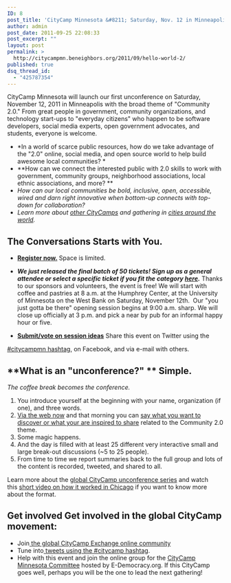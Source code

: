 ```yaml
---
ID: 8
post_title: 'CityCamp Minnesota &#8211; Saturday, Nov. 12 in Minneapolis at the Humphrey Center, U of M'
author: admin
post_date: 2011-09-25 22:08:33
post_excerpt: ""
layout: post
permalink: >
  http://citycampmn.beneighbors.org/2011/09/hello-world-2/
published: true
dsq_thread_id:
  - "425787354"
---
```

CityCamp Minnesota will launch our first unconference on Saturday, November 12, 2011 in Minneapolis with the broad theme of "Community 2.0." From great people in government, community organizations, and technology start-ups to "everyday citizens" who happen to be software developers, social media experts, open government advocates, and students, everyone is welcome. 
*   *In a world of scarce public resources, how do we take advantage of the "2.0" online, social media, and open source world to help build awesome local communities? *
*   **How can we connect the interested public with 2.0 skills to work with government, community groups, neighborhood associations, local ethnic associations, and more? **
*   *How can our local communities be bold, inclusive, open, accessible, wired and darn right innovative when bottom-up connects with top-down for collaboration?*
*   *Learn more about [other CityCamps][1] and gathering in [cities around the world][2].*

## **The Conversations Starts with You.**

*   **[Register now.][3]** Space is limited.
*   ***We just released the final batch of 50 tickets! Sign up as a general attendee or select a specific ticket if you fit the category [here][4].*** Thanks to our sponsors and volunteers, the event is free! We will start with coffee and pastries at 8 a.m. at the Humphrey Center, at the University of Minnesota on the West Bank on Saturday, November 12th.  Our "you just gotta be there" opening session begins at 9:00 a.m. sharp. We will close up officially at 3 p.m. and pick a near by pub for an informal happy hour or five. 

*   **[Submit/vote on session ideas][5]** Share this event on Twitter using the 

[#citycampmn hashtag][6], on Facebook, and via e-mail with others. 
## **What is an "unconference?" ** Simple. 

*The coffee break becomes the conference.* 
1.  You introduce yourself at the beginning with your name, organization (if one), and three words.
2.  [Via the web now][7] and that morning you can [say what you want to discover or what your are inspired to share][7] related to the Community 2.0 theme.
3.  Some magic happens.
4.  And the day is filled with at least 25 different very interactive small and large break-out discussions (~5 to 25 people).
5.  From time to time we report summaries back to the full group and lots of the content is recorded, tweeted, and shared to all.

<div>
  Learn more about the <a href="http://citycamp.com">global CityCamp unconference series</a> and watch this <a href="http://www.youtube.com/watch?v=KJ0RNArZWyE">short video on how it worked in Chicago</a> if you want to know more about the format.
</div>

## **Get involved** Get involved in the global CityCamp movement: 

*   Join[ the global CityCamp Exchange online community][8]
*   Tune into[ tweets using the #citycamp hashtag][9].
*   Help with this event and join the online group for the [CityCamp Minnesota Committee][10] hosted by E-Democracy.org. If this CityCamp goes well, perhaps you will be the one to lead the next gathering!    

 [1]: http://citycamp.com
 [2]: http://citycamp.govfresh.com/cities/
 [3]: http://citycampmn.eventbrite.com
 [4]: http://citycampmn.eventbrite.com/
 [5]: http://www.google.com/moderator/#15/e=be3bf&t=be3bf.40&f=be3bf.547cc0
 [6]: http://twitter.com/#%21/search/%23citycampmn
 [7]: http://www.google.com/moderator/#16/e=be3bf
 [8]: http://e-democracy.org/citycamp
 [9]: http://twitter.com/#%21/search/%23citycamp
 [10]: http://forums.e-democracy.org/groups/citycampmn